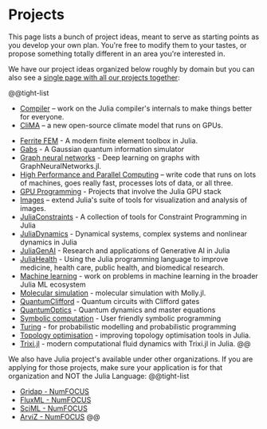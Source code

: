 # Projects

This page lists a bunch of project ideas, meant to serve as starting points as you develop your own plan. You're free to modify them to your tastes, or propose something totally different in an area you're interested in.

We have our project ideas organized below roughly by domain but you can also see a [single page with all our projects together](/jsoc/allprojects):

@@tight-list
* [Compiler](/jsoc/gsoc/compiler/) – work on the Julia compiler's internals to make things better for everyone.
* [CliMA](/jsoc/gsoc/clima/) – a new open-source climate model that runs on GPUs.
<!--* [Documentation tooling](/jsoc/gsoc/documenter/) - Tooling related to documentation generation, docstrings etc.-->
* [Ferrite FEM](/jsoc/gsoc/ferrite-fem/) - A modern finite element toolbox in Julia.
* [Gabs](/jsoc/gsoc/gabs/) - A Gaussian quantum information simulator
* [Graph neural networks](/jsoc/gsoc/gnn/) - Deep learning on graphs with GraphNeuralNetworks.jl.
* [High Performance and Parallel Computing](/jsoc/gsoc/hpc/) – write code that runs on lots of machines, goes really fast, processes lots of data, or all three.
* [GPU Programming](/jsoc/gsoc/gpu/) - Projects that involve the Julia GPU stack
* [Images](/jsoc/gsoc/images/) – extend Julia's suite of tools for visualization and analysis of images.
* [JuliaConstraints](/jsoc/gsoc/juliaconstraints/) - A collection of tools for Constraint Programming in Julia
* [JuliaDynamics](/jsoc/gsoc/juliadynamics/) - Dynamical systems, complex systems and nonlinear dynamics in Julia
* [JuliaGenAI](/jsoc/gsoc/juliagenai/) - Research and applications of Generative AI in Julia
* [JuliaHealth](/jsoc/gsoc/juliahealth/) - Using the Julia programming language to improve medicine, health care, public health, and biomedical research.
* [Machine learning](/jsoc/gsoc/machine-learning) - work on problems in machine learning in the broader Julia ML ecosystem
* [Molecular simulation](/jsoc/gsoc/molly/) - molecular simulation with Molly.jl.
* [QuantumClifford](/jsoc/gsoc/quantumclifford) - Quantum circuits with Clifford gates
* [QuantumOptics](/jsoc/gsoc/quantumoptics) - Quantum dynamics and master equations
* [Symbolic computation](/jsoc/gsoc/symbolics/) - User friendly symbolic programming
* [Turing](/jsoc/gsoc/turing/) - for probabilistic modelling and probabilistic programming
* [Topology optimisation](/jsoc/gsoc/topopt/) - improving topology optimisation tools in Julia.
* [Trixi.jl](/jsoc/gsoc/trixi/) - modern computational fluid dynamics with Trixi.jl in Julia.
@@

We also have Julia project's available under other organizations. If you are applying for those projects, make sure your application is for that organization and NOT the Julia Language:
@@tight-list
* [Gridap - NumFOCUS](https://github.com/numfocus/gsoc#gridap)
* [FluxML - NumFOCUS](https://github.com/numfocus/gsoc#fluxml)
* [SciML - NumFOCUS](https://github.com/numfocus/gsoc#sciml)
* [ArviZ - NumFOCUS](https://github.com/numfocus/gsoc#arviz)
@@
